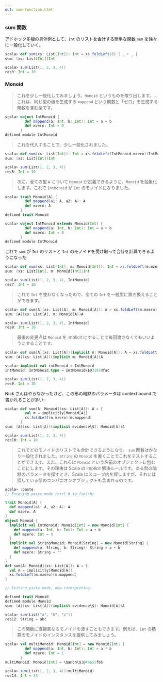 ```yaml
---
out: sum-function.html
---
```


### sum 関数

アドホック多相の具体例として、`Int` のリストを合計する簡単な関数 `sum` を徐々に一般化していく。

```scala
scala> def sum(xs: List[Int]): Int = xs.foldLeft(0) { _ + _ }
sum: (xs: List[Int])Int

scala> sum(List(1, 2, 3, 4))
res3: Int = 10
```

### Monoid

> これを少し一般化してみましょう。`Monoid` というものを取り出します。... これは、同じ型の値を生成する `mappend` という関数と「ゼロ」を生成する関数を含む型です。

```scala
scala> object IntMonoid {
         def mappend(a: Int, b: Int): Int = a + b
         def mzero: Int = 0
       }
defined module IntMonoid
```

> これを代入することで、少し一般化されました。

```scala
scala> def sum(xs: List[Int]): Int = xs.foldLeft(IntMonoid.mzero)(IntMonoid.mappend)
sum: (xs: List[Int])Int

scala> sum(List(1, 2, 3, 4))
res5: Int = 10
```

> 次に、全ての型 `A` について `Monoid` が定義できるように、`Monoid` を抽象化します。これで `IntMonoid` が `Int` のモノイドになりました。

```scala
scala> trait Monoid[A] {
         def mappend(a1: A, a2: A): A
         def mzero: A
       }
defined trait Monoid

scala> object IntMonoid extends Monoid[Int] {
         def mappend(a: Int, b: Int): Int = a + b
         def mzero: Int = 0
       }
defined module IntMonoid
```

これで `sum` が `Int` のリストと `Int` のモノイドを受け取って合計を計算できるようになった:

```scala
scala> def sum(xs: List[Int], m: Monoid[Int]): Int = xs.foldLeft(m.mzero)(m.mappend)
sum: (xs: List[Int], m: Monoid[Int])Int

scala> sum(List(1, 2, 3, 4), IntMonoid)
res7: Int = 10
```

> これで `Int` を使わなくなったので、全ての `Int` を一般型に置き換えることができます。

```scala
scala> def sum[A](xs: List[A], m: Monoid[A]): A = xs.foldLeft(m.mzero)(m.mappend)
sum: [A](xs: List[A], m: Monoid[A])A

scala> sum(List(1, 2, 3, 4), IntMonoid)
res8: Int = 10
```

> 最後の変更点は `Monoid` を implicit にすることで毎回渡さなくてもいいようにすることです。

```scala
scala> def sum[A](xs: List[A])(implicit m: Monoid[A]): A = xs.foldLeft(m.mzero)(m.mappend)
sum: [A](xs: List[A])(implicit m: Monoid[A])A

scala> implicit val intMonoid = IntMonoid
intMonoid: IntMonoid.type = IntMonoid\$@3387dfac

scala> sum(List(1, 2, 3, 4))
res9: Int = 10
```

Nick さんはやらなかったけど、この形の暗黙のパラメータは context bound で書かれることが多い:

```scala
scala> def sum[A: Monoid](xs: List[A]): A = {
         val m = implicitly[Monoid[A]]
         xs.foldLeft(m.mzero)(m.mappend)
       }
sum: [A](xs: List[A])(implicit evidence\$1: Monoid[A])A

scala> sum(List(1, 2, 3, 4))
res10: Int = 10
```

> これでどのモノイドのリストでも合計できるようになり、 `sum` 関数はかなり一般化されました。`String` の `Monoid` を書くことでこれをテストすることができます。また、これらは `Monoid` という名前のオブジェクトに包むことにします。その理由は Scala の implicit 解決ルールです。ある型の暗黙のパラメータを探すとき、Scala はスコープ内を探しますが、それには探している型のコンパニオンオブジェクトも含まれるのです。

```scala
scala> :paste
// Entering paste mode (ctrl-D to finish)

trait Monoid[A] {
  def mappend(a1: A, a2: A): A
  def mzero: A
}
object Monoid {
  implicit val IntMonoid: Monoid[Int] = new Monoid[Int] {
    def mappend(a: Int, b: Int): Int = a + b
    def mzero: Int = 0
  }
  implicit val StringMonoid: Monoid[String] = new Monoid[String] {
    def mappend(a: String, b: String): String = a + b
    def mzero: String = ""
  }
}
def sum[A: Monoid](xs: List[A]): A = {
  val m = implicitly[Monoid[A]]
  xs.foldLeft(m.mzero)(m.mappend)
}

// Exiting paste mode, now interpreting.

defined trait Monoid
defined module Monoid
sum: [A](xs: List[A])(implicit evidence\$1: Monoid[A])A

scala> sum(List("a", "b", "c"))
res12: String = abc
```

> この関数に直接異なるモノイドを渡すこともできます。例えば、`Int` の積算のモノイドのインスタンスを提供してみましょう。

```scala
scala> val multiMonoid: Monoid[Int] = new Monoid[Int] {
         def mappend(a: Int, b: Int): Int = a * b
         def mzero: Int = 1
       }
multiMonoid: Monoid[Int] = \$anon\$1@48655fb6

scala> sum(List(1, 2, 3, 4))(multiMonoid)
res14: Int = 24
```
